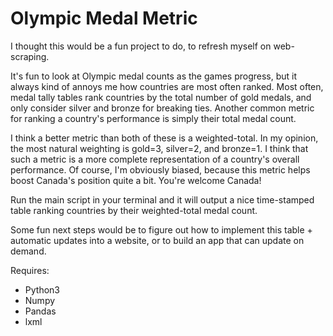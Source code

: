 # Olympic Medal Metric

I thought this would be a fun project to do, to refresh myself on web-scraping.

It's fun to look at Olympic medal counts as the games progress, but it
always kind of annoys me how countries are most often ranked. Most often, medal
tally tables rank countries by the total number of gold medals, and only
consider silver and bronze for breaking ties. Another common metric for ranking
a country's performance is simply their total medal count. 

I think a better metric than both of these is a weighted-total. In my
opinion, the most natural weighting is gold=3, silver=2, and bronze=1. I think
that such a metric is a more complete representation of a country's overall
performance. Of course, I'm obviously biased, because this metric helps boost 
Canada's position quite a bit. You're welcome Canada!

Run the main script in your terminal and it will output a nice time-stamped
table ranking countries by their weighted-total medal count.

Some fun next steps would be to figure out how to implement this table +
automatic updates into a website, or to build an app that can update on 
demand.

Requires: 
  - Python3
  - Numpy
  - Pandas
  - lxml
